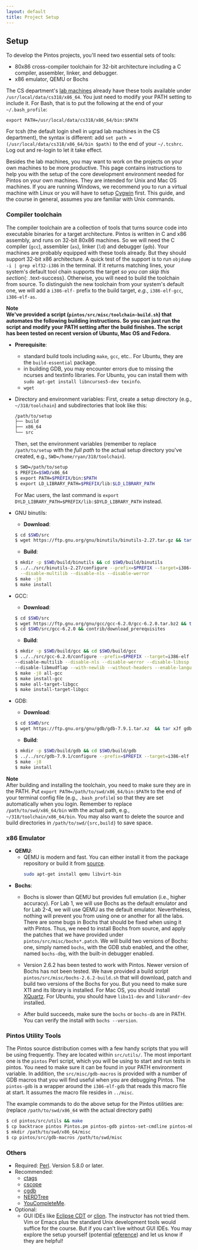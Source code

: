 ```yaml
---
layout: default
title: Project Setup
---
```


## Setup

To develop the Pintos projects, you'll need two essential sets of tools:
- 80x86 cross-compiler toolchain for 32-bit architecture including a C compiler, 
	assembler, linker, and debugger.
- x86 emulator, QEMU or Bochs

The CS department's [lab machines](https://support.cs.jhu.edu/wiki/Category:Linux_Clients)
already have these tools available under `/usr/local/data/cs318/x86_64`. You just
need to modify your PATH setting to include it. For Bash, that is to put the following
at the end of your `~/.bash_profile`:
```
export PATH=/usr/local/data/cs318/x86_64/bin:$PATH
```
For tcsh (the default login shell in ugrad lab machines in the CS department), 
the syntax is different: add `set path = (/usr/local/data/cs318/x86_64/bin $path)` 
to the end of your `~/.tcshrc`. Log out and re-login to let it take effect. 

Besides the lab machines, you may want to work on the projects on your own machines to be more productive. 
This page contains instructions to help you with the setup of the core development 
environment needed for Pintos on your own machines.  They are intended for Unix and 
Mac OS machines. If you are running Windows, we recommend you to run a virtual machine with Linux 
or you will have to setup [Cygwin](http://www.cygwin.com) first. This guide, and 
the course in general, assumes you are familiar with Unix commands.

### Compiler toolchain

The compiler toolchain are a collection of tools that turns source code into
executable binaries for a target architecture. Pintos is written in C and 
x86 assembly, and runs on 32-bit 80x86 machines. So we will need the C compiler (`gcc`),
assembler (`as`), linker (`ld`) and debugger (`gdb`). Your machines are probably
equipped with these tools already. But they should support 32-bit x86 architecture.
A quick test of the support is to run `objdump -i | grep elf32-i386`
in the terminal. If it returns matching lines, your system's default tool chain 
supports the target *so you can skip this section*{: .text-success}. Otherwise, you will need
to build the toolchain from source. To distinguish the new toolchain from your 
system's default one, we will add a `i386-elf-` prefix to the build target, *e.g.*,
`i386-elf-gcc`, `i386-elf-as`.

<div class="panel panel-info">
<div class="panel-heading">
<strong>Note</strong>
</div>
<div class="panel-body">
<b>We've provided a script (<code class="highlighter-rouge">pintos/src/misc/toolchain-build.sh</code>) 
that automates the following building instructions. So you can just run the script and 
modify your PATH setting after the build finishes. The script has been tested on 
recent version of Ubuntu, Mac OS and Fedora.</b>
</div>
</div>

* **Prerequisite**:
  - standard build tools including `make`, `gcc`, etc.. For Ubuntu, they are the
    `build-essential` package.
  - in building GDB, you may encounter errors due to missing the ncurses and textinfo 
    libraries. For Ubuntu, you can install them with `sudo apt-get install libncurses5-dev texinfo`.
  - `wget`

* Directory and environment variables:
  First, create a setup directory (e.g., `~/318/toolchain`) and subdirectories that
  look like this:
  ```bash
  /path/to/setup
  ├── build
  ├── x86_64
  └── src
  ```

  Then, set the environment variables (remember to replace `/path/to/setup` with the 
  *full path* to the actual setup directory you've created, e.g., `SWD=/home/ryan/318/toolchain`).
  ```bash
  $ SWD=/path/to/setup
  $ PREFIX=$SWD/x86_64
  $ export PATH=$PREFIX/bin:$PATH
  $ export LD_LIBRARY_PATH=$PREFIX/lib:$LD_LIBRARY_PATH
  ```
  For Mac users, the last command is `export DYLD_LIBRARY_PATH=$PREFIX/lib:$DYLD_LIBRARY_PATH` instead.

* GNU binutils:
  - **Download**: 
  ```bash
  $ cd $SWD/src 
  $ wget https://ftp.gnu.org/gnu/binutils/binutils-2.27.tar.gz && tar xzf binutils-2.27.tar.gz
  ```
  - **Build**:
  ```bash
  $ mkdir -p $SWD/build/binutils && cd $SWD/build/binutils
  $ ../../src/binutils-2.27/configure --prefix=$PREFIX --target=i386-elf \
    --disable-multilib --disable-nls --disable-werror
  $ make -j8
  $ make install
  ```

* GCC:  
  - **Download**: 
  ```bash
  $ cd $SWD/src
  $ wget https://ftp.gnu.org/gnu/gcc/gcc-6.2.0/gcc-6.2.0.tar.bz2 && tar xjf gcc-6.2.0.tar.bz2
  $ cd $SWD/src/gcc-6.2.0 && contrib/download_prerequisites
  ```
  - **Build**:
  ```bash
  $ mkdir -p $SWD/build/gcc && cd $SWD/build/gcc
  $ ../../src/gcc-6.2.0/configure --prefix=$PREFIX --target=i386-elf \
  --disable-multilib --disable-nls --disable-werror --disable-libssp \
  --disable-libmudflap --with-newlib --without-headers --enable-languages=c,c++
  $ make -j8 all-gcc 
  $ make install-gcc
  $ make all-target-libgcc
  $ make install-target-libgcc
  ```

* GDB:
  - **Download**:
  ```bash
  $ cd $SWD/src
  $ wget https://ftp.gnu.org/gnu/gdb/gdb-7.9.1.tar.xz  && tar xJf gdb-7.9.1.tar.xz
  ```
  - **Build**:
  ```bash
  $ mkdir -p $SWD/build/gdb && cd $SWD/build/gdb
  $ ../../src/gdb-7.9.1/configure --prefix=$PREFIX --target=i386-elf --disable-werror
  $ make -j8
  $ make install
  ```

<div class="panel panel-info">
<div class="panel-heading">
<b>Note</b>
</div>
<div class="panel-body">
After building and installing the toolchain, you need to make sure they are in 
the PATH. Put <code class="highlighter-rogue">export PATH=/path/to/swd/x86_64/bin:$PATH</code> 
to the end of your terminal config file (e.g., <code class="highlighter-rogue">.bash_profile</code>)
so that they are set automatically when you login. Remember to replace 
<code class="highlighter-rogue">/path/to/swd/x86_64/bin</code> with the actual path, 
e.g., <code class="highlighter-rogue">~/318/toolchain/x86_64/bin</code>. You may also
want to delete the source and build directories in <code>/path/to/swd/{src,build}</code> 
to save space.
</div>
</div>

### x86 Emulator

* **QEMU**:
  - QEMU is modern and fast. You can either install it from the package repository or
  build it from [source](https://www.qemu.org/download/).
    ```bash
    sudo apt-get install qemu libvirt-bin
    ```
* **Bochs**:
  - Bochs is slower than QEMU but provides full emulation (i.e., higher accuracy).
  For Lab 1, we will use Bochs as the default emulator and for Lab 2-4, we will
  use QEMU as the default emulator. Nevertheless, nothing will prevent you from using 
  one or another for all the labs. There are some bugs in Bochs that should be fixed 
  when using it with Pintos.  Thus, we need to install Bochs from source, and apply 
  the patches that we have provided under `pintos/src/misc/bochs*.patch`. We will 
  build two versions of Bochs: one, simply named `bochs`, with the GDB stub enabled, and the
  other, named `bochs-dbg`, with the built-in debugger enabled.

  - Version 2.6.2 has been tested to work with Pintos. Newer version of Bochs has 
  not been tested. <span class="text-info">We have provided a build script
  <code>pintos/src/misc/bochs-2.6.2-build.sh</code> that will download, patch and
  build two versions of the Bochs for you. But you need to make sure X11 and its
  library is installed. For Mac OS, you should install [XQuartz](https://www.xquartz.org).
  For Ubuntu, you should have `libx11-dev` and `libxrandr-dev` installed.

  - After build succeeds, make sure the `bochs` or `bochs-db` are in PATH. You
  can verify the install with `bochs --version`.

### Pintos Utility Tools
The Pintos source distribution comes with a few handy scripts that you will be
using frequently. They are located within `src/utils/`. The most important one is 
the `pintos` Perl script, which you will be using to start and run tests
in pintos. You need to make sure it can be found in your PATH environment
variable. In addition, the `src/misc/gdb-macros` is provided with a number of
GDB macros that you will find useful when you are debugging Pintos. The `pintos-gdb`
is a wrapper around the `i386-elf-gdb` that reads this macro file at start. 
It assumes the macro file resides in `../misc`.

The example commands to do the above setup for the Pintos utilities are:
(replace `/path/to/swd/x86_64` with the actual directory path)
```bash
$ cd pintos/src/utils && make
$ cp backtrace pintos Pintos.pm pintos-gdb pintos-set-cmdline pintos-mkdisk setitimer-helper squish-pty squish-unix /path/to/swd/x86_64/bin
$ mkdir /path/to/swd/x86_64/misc
$ cp pintos/src/gdb-macros /path/to/swd/misc
```

### Others
* Required: [Perl](http://www.perl.org). Version 5.8.0 or later.
* Recommended: 
  - [ctags](http://ctags.sourceforge.net/)
  - [cscope](http://cscope.sourceforge.net/)
  - [cgdb](https://cgdb.github.io)
  - [NERDTree](https://github.com/scrooloose/nerdtree)
  - [YouCompleteMe](https://github.com/Valloric/YouCompleteMe).
* Optional:
  - GUI IDEs like [Eclipse CDT](https://eclipse.org/cdt) or [clion](http://www.jetbrains.com/clion). 
    The instructor has not tried them. Vim or Emacs plus the standard Unix development
    tools would suffice for the course. But if you can't live without GUI IDEs. You
    may explore the setup yourself (potential 
    [reference](https://uchicago-cs.github.io/mpcs52030/pintos_eclipse.html)) and
    let us know if they are helpful!
